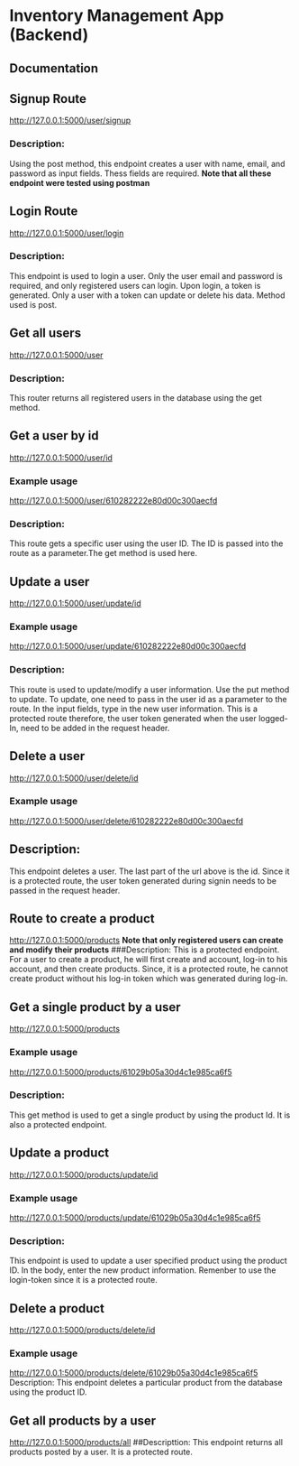 
# Inventory Management App (Backend)
## Documentation

## Signup Route
http://127.0.0.1:5000/user/signup
### Description:
Using the post method, this endpoint creates a user with name, email, and password as input fields. Thess fields are required.
**Note that all these endpoint were tested using postman**

## Login Route
http://127.0.0.1:5000/user/login
### Description:
This endpoint is used to login a user. Only the user email and password is required, and only registered users can login. Upon login, a token is generated. Only a user with a token can update or delete his data. Method used is post.

## Get all users
http://127.0.0.1:5000/user
### Description:
This router returns all registered users in the database using the get method. 

## Get a user by id
http://127.0.0.1:5000/user/id
### Example usage
http://127.0.0.1:5000/user/610282222e80d00c300aecfd
### Description:
This route gets a specific user using the user ID. The ID is passed into the route as a parameter.The get method is used here.

## Update a user
http://127.0.0.1:5000/user/update/id
### Example usage
http://127.0.0.1:5000/user/update/610282222e80d00c300aecfd
### Description:
This route is used to update/modify a user information. Use the put method to update. To update, one need to pass in the user id as a parameter to the route. In the input fields, type in the new user information. This is a protected route therefore, the user token generated when the user logged-In, need to be added in the request header.

## Delete a user
http://127.0.0.1:5000/user/delete/id
### Example usage
http://127.0.0.1:5000/user/delete/610282222e80d00c300aecfd
## Description:
This endpoint deletes a user. The last part of the url above is the id. Since it is a protected route, the user token generated during signin needs to be passed in the request header.

## Route to create a product
http://127.0.0.1:5000/products
**Note that only registered users can create and modify their products**
###Description:
This is a protected endpoint. For a user to create a product, he will first create and account, log-in to his account, and then create products. Since, it is a protected route, he cannot create product without his log-in token which was generated during log-in.

## Get a single product by a user
http://127.0.0.1:5000/products
### Example usage
http://127.0.0.1:5000/products/61029b05a30d4c1e985ca6f5
### Description:
This get method is used to get a single product by using the product Id. It is also a protected endpoint.

## Update a product
http://127.0.0.1:5000/products/update/id
### Example usage
http://127.0.0.1:5000/products/update/61029b05a30d4c1e985ca6f5
### Description:
This endpoint is used to update a user specified product using the product ID. In the body, enter the new product information. Remenber to use the login-token since it is a protected route.

## Delete a product
http://127.0.0.1:5000/products/delete/id
### Example usage
http://127.0.0.1:5000/products/delete/61029b05a30d4c1e985ca6f5
Description:
This endpoint deletes a particular product from the database using the product ID.

## Get all products by a user
http://127.0.0.1:5000/products/all
##Descripttion:
This endpoint returns all products posted by a user. It is a protected route.

